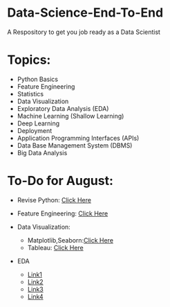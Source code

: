 # Data-Science-End-To-End
A Respository to get you job ready as a Data Scientist

# Topics:
- Python Basics 
- Feature Engineering
- Statistics
- Data Visualization
- Exploratory Data Analysis (EDA)
- Machine Learning (Shallow Learning)
- Deep Learning
- Deployment
- Application Programming Interfaces (APIs)
- Data Base Management System (DBMS)
- Big Data Analysis

# To-Do for August:
- Revise Python: [Click Here](https://www.youtube.com/watch?v=aqvDTCpNRek&list=PLu0W_9lII9agICnT8t4iYVSZ3eykIAOME)
- Feature Engineering: [Click Here](https://www.youtube.com/watch?v=6WDFfaYtN6s&list=PLZoTAELRMXVPwYGE2PXD3x0bfKnR0cJjN)
- Data Visualization:
    - Matplotlib,Seaborn:[Click Here](https://www.youtube.com/watch?v=jQ5_DfX6CZg&list=PLZoTAELRMXVPl9iur3fIM48BI-f4og9fb)
    - Tableau: [Click Here](https://www.youtube.com/watch?v=QX-HvdacCrg&list=PLZoTAELRMXVPlTuWQ3h0kR5crj2HqtDF7)
    
- EDA
  - [Link1](https://www.youtube.com/watch?v=5NcbVYhQJvw)
  - [Link2](https://www.youtube.com/watch?v=AYalukmWroY)
  - [Link3](https://www.youtube.com/watch?v=dP170R-wO-8)
  - [Link4](https://www.youtube.com/watch?v=ioN1jcWxbv8&list=PLZoTAELRMXVMcRQwR5_J8k9S7cffVFq_U)
